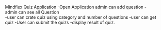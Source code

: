 Mindflex
Quiz Application
-Open Application admin can add question 
-admin can see all Question  
-user can crate quiz using category and number of questions 
-user can get quiz 
-User can submit the quizs 
-display result of quiz.
